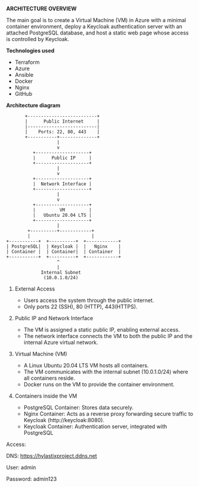 **ARCHITECTURE OVERVIEW**


The main goal is to create a Virtual Machine (VM) in Azure with a minimal container environment, deploy a Keycloak authentication server with an attached PostgreSQL database, and host a static web page whose access is controlled by Keycloak.

**Technologies used**

- Terraform
- Azure
- Ansible
- Docker
- Nginx
- GitHub


**Architecture diagram**

           +--------------------------+
           |      Public Internet     |
           |--------------------------|
           |    Ports: 22, 80, 443    |
           +-----------+--------------+
                       |
                       v
              +--------------------+
              |      Public IP     |
              +--------------------+
                       |
                       v
              +--------------------+
              |  Network Interface |
              +--------------------+
                       |
                       v
              +--------------------+
              |         VM         |
              |   Ubuntu 20.04 LTS |
              +--------------------+
                       |
            +----------+------------+
            |                       |
    +-----------+  +----------+  +------------+
    | PostgreSQL|  | Keycloak |  |   Nginx    |
    | Container |  | Container|  | Container  |
    +-----------+  +----------+  +------------+
                       ^
                       |
                 Internal Subnet
                  (10.0.1.0/24)


1. External Access
    * Users access the system through the public internet.
    * Only ports 22 (SSH), 80 (HTTP), 443(HTTPS).

2. Public IP and Network Interface
    * The VM is assigned a static public IP, enabling external access.
    * The network interface connects the VM to both the public IP and the internal Azure virtual network.

3. Virtual Machine (VM)
    * A Linux Ubuntu 20.04 LTS VM hosts all containers.
    * The VM communicates with the internal subnet (10.0.1.0/24) where all containers reside.
    * Docker runs on the VM to provide the container environment.

4. Containers inside the VM
    * PostgreSQL Container: Stores data securely.
    * Nginx Container: Acts as a reverse proxy forwarding secure traffic to Keycloak (http://keycloak:8080).
    * Keycloak Container: Authentication server, integrated with PostgreSQL

Access:

DNS: https://hylastixproject.ddns.net

User: admin

Password: admin123